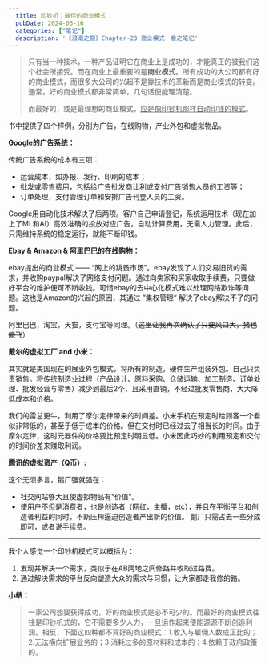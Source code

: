 ```yaml
---
  title: 印钞机：最佳的商业模式
  pubDate: 2024-06-16
  categories: ["笔记"]
  description: '《浪潮之巅》Chapter-23 商业模式一章之笔记'
---
```



<!-- 风口站对了，猪也可以飞起来 -->

<!-- ### 印钞机：最佳的商业模式 -->

>只有当一种技术，一种产品证明它在商业上是成功的，才能真正的被我们这个社会所接受。而在商业上最重要的是**商业模式**。所有成功的大公司都有好的商业模式，而很多大公司的兴起不是靠技术的革新而是商业模式的转变。通常，好的商业模式都非常简单，几句话便能理清楚。
>
>而最好的，或是最理想的商业模式，<u>应是像印钞机那样自动印钱的模式</u>。

书中提供了四个样例，分别为广告，在线购物，产业外包和虚拟物品。

**Google的广告系统：**

传统广告系统的成本有三项：

- 运营成本，如办报、发行、印刷的成本；
- 批发或零售费用，包括给广告批发商让利或支付广告销售人员的工资等；
- 订单处理，支付管理订单和安排广告刊登人员的工资。

 Google用自动化技术解决了后两项。客户自己申请登记，系统运用技术（现在加上了ML和AI）高效准确的投放对应广告，自动计算费用，无需人力管理。此后，只需维持系统的稳定运行，就能不断印钱。

**Ebay & Amazon & 阿里巴巴的在线购物：**

ebay提出的商业模式 —— “网上的跳蚤市场”。ebay发现了人们交易旧货的需求，并收购paypal解决了网络支付问题。通过向卖家和买家收取手续费，只要做好平台的维护便可不断收钱。可惜ebay的去中心化模式难以处理网络欺诈等问题。这也是Amazon的兴起的原因，其通过 ”集权管理“ 解决了ebay解决不了的问题。

阿里巴巴，淘宝，天猫，支付宝等同理。（~~这里让我再次确认了只要风口大，猪也能飞~~）

**戴尔的虚拟工厂 and 小米：**

其实就是美国现在的展业外包模式，将所有的制造，硬件生产组装外包。自己只负责销售。将传统制造业过程（产品设计、原料采购、仓储运输、加工制造、订单处理、批发经营与零售）减少到最后2个，且采用直销，不经过批发零售商，大大降低成本和价格。

我们的雷总更牛，利用了摩尔定律带来的时间差。小米手机在预定时给顾客一个看似非常低的，甚至于低于成本的价格。但在交付时已经过去了相当长的时间。由于摩尔定律，这时元器件的价格要比预定时明显低。小米因此巧妙的利用预定和交付的时间价差来赚取利润。

**腾讯的虚拟资产（Q币）:**

这个无须多言，鹅厂强就强在：
- 社交网站够大且使虚拟物品有“价值”。
- 使用户不但是消费者，也是创造者（网红，主播，etc），并且在平衡平台和创造者利益的同时，不断压榨逼迫创造者产出新的价值。
鹅厂只需占去一些分成即可，或者说手续费。

---

我个人感觉一个印钞机模式可以概括为：

1. 发现并解决一个需求，类似于在AB两地之间修路并收取过路费。
2. 通过解决需求的平台反向塑造大众的需求与习惯，让大家都走我修的路。

**小结：**

> 一家公司想要获得成功，好的商业模式是必不可少的。而最好的商业模式往往是印钞机式的，它不需要多少人力，一旦运作起来便能源源不断创造利润。相反，下面这四种都不算好的商业模式：1.收入与雇佣人数成正比的；2.无法横向扩展业务的；3.消耗过多的原材料和成本的；4.依赖于政府政策的。
>